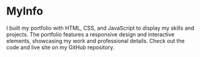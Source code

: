 # MyInfo
I built my portfolio with HTML, CSS, and JavaScript to display my skills and projects. The portfolio features a responsive design and interactive elements, showcasing my work and professional details. Check out the code and live site on my GitHub repository.
